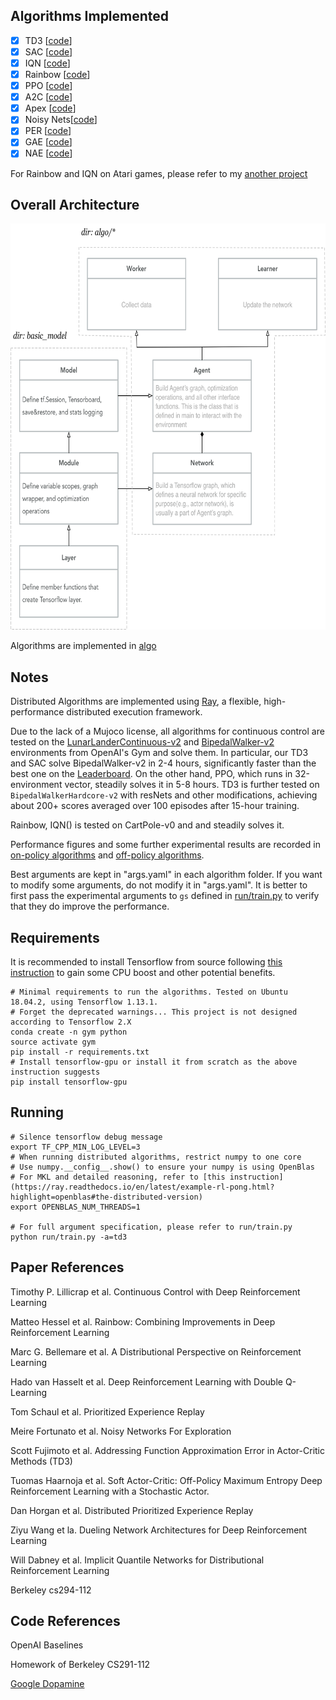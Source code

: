 ## Algorithms Implemented

- [x] TD3       [[code](https://github.com/xlnwel/model-free-algorithms/tree/master/algo/off_policy/td3)]
- [x] SAC       [[code](https://github.com/xlnwel/model-free-algorithms/tree/master/algo/off_policy/sac)]
- [x] IQN       [[code](https://github.com/xlnwel/model-free-algorithms/tree/master/algo/off_policy/rainbow_iqn)]
- [x] Rainbow   [[code](https://github.com/xlnwel/model-free-algorithms/tree/master/algo/off_policy/rainbow_iqn)]
- [x] PPO       [[code](https://github.com/xlnwel/model-free-algorithms/tree/master/algo/on_policy/ppo)]
- [x] A2C       [[code](https://github.com/xlnwel/model-free-algorithms/tree/master/algo/on_policy/a2c)]
- [x] Apex      [[code](https://github.com/xlnwel/model-free-algorithms/tree/master/algo/off_policy/apex)]
- [x] Noisy Nets[[code](https://github.com/xlnwel/model-free-algorithms/blob/b471f32c1ecc15632da097cf150bc8999a314aa9/basic_model/layer.py#L193)]
- [x] PER       [[code](https://github.com/xlnwel/model-free-algorithms/tree/master/algo/off_policy/replay)]
- [x] GAE       [[code](https://github.com/xlnwel/model-free-algorithms/tree/master/algo/on_policy/ppo)]
- [x] NAE       [[code](https://github.com/xlnwel/model-free-algorithms/tree/master/algo/on_policy/ppo)]

For Rainbow and IQN on Atari games, please refer to my [another project](https://github.com/xlnwel/atari_rl)

## Overall Architecture

<p align="center">
<img src="/results/Architecture.png" alt="average score in tensorboard" height="650">
</p>

Algorithms are implemented in [algo](https://github.com/xlnwel/model-free-algorithms/tree/master/algo)

## Notes

Distributed Algorithms are implemented using [Ray](https://ray.readthedocs.io/en/latest/), a flexible, high-performance distributed execution framework.

Due to the lack of a Mujoco license, all algorithms for continuous control are tested on the [LunarLanderContinuous-v2](https://gym.openai.com/envs/LunarLanderContinuous-v2) and [BipedalWalker-v2](https://gym.openai.com/envs/BipedalWalker-v2/) environments from OpenAI's Gym and solve them. In particular, our TD3 and SAC solve BipedalWalker-v2 in 2-4 hours, significantly faster than the best one on the [Leaderboard](https://github.com/openai/gym/wiki/Leaderboard#bipedalwalker-v2). On the other hand, PPO, which runs in 32-environment vector, steadily solves it in 5-8 hours. TD3 is further tested on `BipedalWalkerHardcore-v2` with resNets and other modifications, achieving about 200+ scores averaged over 100 episodes after 15-hour training.

Rainbow, IQN() is tested on CartPole-v0 and and steadily solves it.

Performance figures and some further experimental results are recorded in [on-policy algorithms](https://github.com/xlnwel/model-free-algorithms/tree/master/algo/on_policy) and [off-policy algorithms](https://github.com/xlnwel/model-free-algorithms/tree/master/algo/off_policy).

Best arguments are kept in "args.yaml" in each algorithm folder. If you want to modify some arguments, do not modify it in "args.yaml". It is better to first pass the experimental arguments to `gs` defined in [run/train.py](https://github.com/xlnwel/model-free-algorithms/blob/master/run/train.py) to verify that they do improve the performance.

## Requirements

It is recommended to install Tensorflow from source following [this instruction](https://www.tensorflow.org/install/source) to gain some CPU boost and other potential benefits.

```shell
# Minimal requirements to run the algorithms. Tested on Ubuntu 18.04.2, using Tensorflow 1.13.1.
# Forget the deprecated warnings... This project is not designed according to Tensorflow 2.X
conda create -n gym python
source activate gym
pip install -r requirements.txt
# Install tensorflow-gpu or install it from scratch as the above instruction suggests
pip install tensorflow-gpu
```

## Running

```shell
# Silence tensorflow debug message
export TF_CPP_MIN_LOG_LEVEL=3
# When running distributed algorithms, restrict numpy to one core
# Use numpy.__config__.show() to ensure your numpy is using OpenBlas
# For MKL and detailed reasoning, refer to [this instruction](https://ray.readthedocs.io/en/latest/example-rl-pong.html?highlight=openblas#the-distributed-version)
export OPENBLAS_NUM_THREADS=1

# For full argument specification, please refer to run/train.py
python run/train.py -a=td3
```

## Paper References

Timothy P. Lillicrap et al. Continuous Control with Deep Reinforcement Learning

Matteo Hessel et al. Rainbow: Combining Improvements in Deep Reinforcement Learning

Marc G. Bellemare et al. A Distributional Perspective on Reinforcement Learning

Hado van Hasselt et al. Deep Reinforcement Learning with Double Q-Learning

Tom Schaul et al. Prioritized Experience Replay

Meire Fortunato et al. Noisy Networks For Exploration

Scott Fujimoto et al. Addressing Function Approximation Error in Actor-Critic Methods (TD3)

Tuomas Haarnoja et al. Soft Actor-Critic: Off-Policy Maximum Entropy Deep Reinforcement Learning with a Stochastic Actor.

Dan Horgan et al. Distributed Prioritized Experience Replay 

Ziyu Wang et la. Dueling Network Architectures for Deep Reinforcement Learning

Will Dabney et al. Implicit Quantile Networks for Distributional Reinforcement Learning

Berkeley cs294-112

## Code References

OpenAI Baselines

Homework of Berkeley CS291-112

[Google Dopamine](https://github.com/google/dopamine)